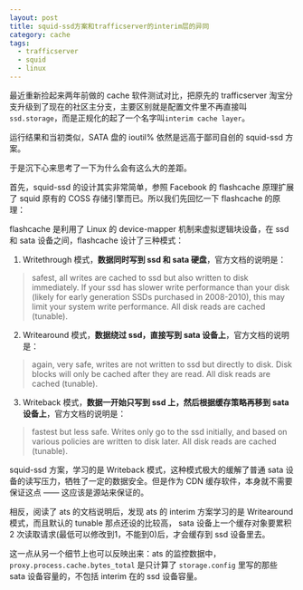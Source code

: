 ```yaml
---
layout: post
title: squid-ssd方案和trafficserver的interim层的异同
category: cache
tags:
  - trafficserver
  - squid
  - linux
---
```


最近重新捡起来两年前做的 cache 软件测试对比，把原先的 trafficserver 淘宝分支升级到了现在的社区主分支，主要区别就是配置文件里不再直接叫 `ssd.storage`，而是正规化的起了一个名字叫`interim cache layer`。

运行结果和当初类似，SATA 盘的 ioutil% 依然是远高于鄙司自创的 squid-ssd 方案。

于是沉下心来思考了一下为什么会有这么大的差距。

首先，squid-ssd 的设计其实非常简单，参照 Facebook 的 flashcache 原理扩展了 squid 原有的 COSS 存储引擎而已。所以我们先回忆一下 flashcache 的原理：

flashcache 是利用了 Linux 的 device-mapper 机制来虚拟逻辑块设备，在 ssd 和 sata 设备之间，flashcache 设计了三种模式：

1. Writethrough 模式，__数据同时写到 ssd 和 sata 硬盘__，官方文档的说明是：

> safest, all writes are cached to ssd but also written to disk
> immediately. If your ssd has slower write performance than your disk (likely
> for early generation SSDs purchased in 2008-2010), this may limit your system
> write performance. All disk reads are cached (tunable).

2. Writearound 模式，__数据绕过 ssd，直接写到 sata 设备上__，官方文档的说明是：

> again, very safe, writes are not written to ssd but directly to
> disk. Disk blocks will only be cached after they are read. All disk reads
> are cached (tunable).

3. Writeback 模式，__数据一开始只写到 ssd 上，然后根据缓存策略再移到 sata 设备上__，官方文档的说明是：

> fastest but less safe. Writes only go to the ssd initially, and
> based on various policies are written to disk later. All disk reads are
> cached (tunable).

squid-ssd 方案，学习的是 Writeback 模式，这种模式极大的缓解了普通 sata 设备的读写压力，牺牲了一定的数据安全。但是作为 CDN 缓存软件，本身就不需要保证这点 —— 这应该是源站来保证的。

相反，阅读了 ats 的文档说明后，发现 ats 的 interim 方案学习的是 Writearound 模式，而且默认的 tunable 那点还设的比较高， sata 设备上一个缓存对象要累积 2 次读取请求(最低可以修改到1，不能到0)后，才会缓存到 ssd 设备里去。

这一点从另一个细节上也可以反映出来：ats 的监控数据中，`proxy.process.cache.bytes_total` 是只计算了 `storage.config` 里写的那些 sata 设备容量的，不包括 interim 在的 ssd 设备容量。

